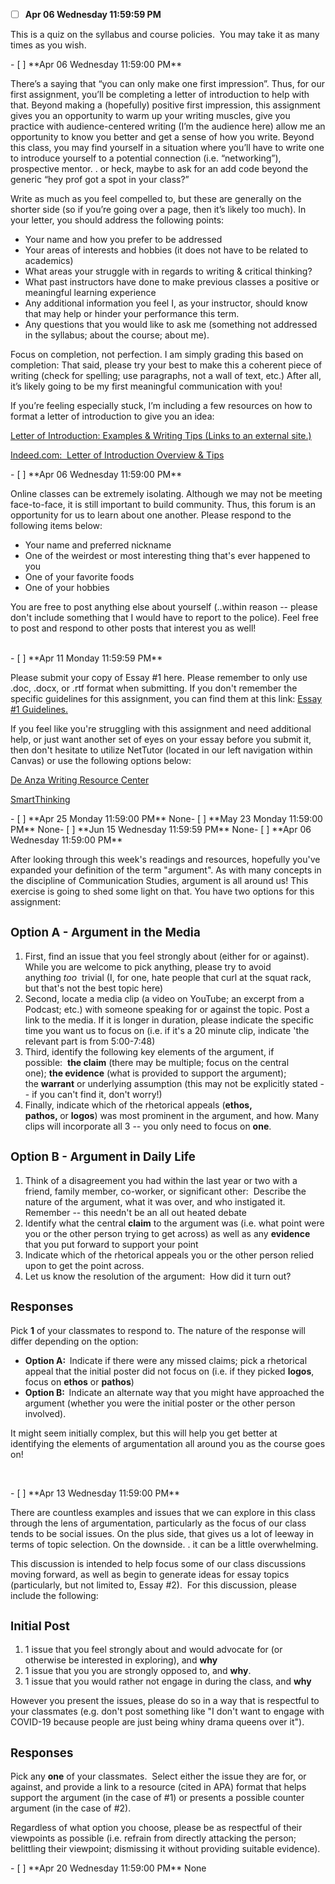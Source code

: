 - [ ]  **Apr 06 Wednesday 11:59:59 PM**
<p>This is a quiz on the syllabus and course policies.&nbsp; You may take it as many times as you wish.</p>- [ ]  **Apr 06 Wednesday 11:59:00 PM**
<p>There’s a saying that “you can only make one first impression”. Thus, for our first assignment, you’ll be completing a letter of introduction to help with that. Beyond making a (hopefully) positive first impression, this assignment gives you an opportunity to warm up your writing muscles, give you practice with audience-centered writing (I’m the audience here) allow me an opportunity to know you better and get a sense of how you write. Beyond this class, you may find yourself in a situation where you’ll have to write one to introduce yourself to a potential connection (i.e. “networking”), prospective mentor. . or heck, maybe to ask for an add code beyond the generic “hey prof got a spot in your class?”</p>
<p>Write as much as you feel compelled to, but these are generally on the shorter side (so if you’re going over a page, then it’s likely too much). In your letter, you should address the following points:</p>
<ul>
<li>Your name and how you prefer to be addressed</li>
<li>Your areas of interests and hobbies (it does not have to be related to academics)</li>
<li>What areas your struggle with in regards to writing &amp; critical thinking?</li>
<li>What past instructors have done to make previous classes a positive or meaningful learning experience</li>
<li>Any additional information you feel I, as your instructor, should know that may help or hinder your performance this term.</li>
<li>Any questions that you would like to ask me (something not addressed in the syllabus; about the course; about me).</li>
</ul>
<p>Focus on completion, not perfection. I am simply grading this based on completion: That said, please try your best to make this a coherent piece of writing (check for spelling; use paragraphs, not a wall of text, etc.) After all, it’s likely going to be my first meaningful communication with you!</p>
<p>If you’re feeling especially stuck, I’m including a few resources on how to format a letter of introduction to give you an idea:</p>
<p><a class="instructure_file_link inline_disabled external" href="https://www.thebalancecareers.com/letter-of-introduction-examples-and-writing-tips-2062593" target="_blank"><span>Letter of Introduction: Examples &amp; Writing Tips</span><span class="screenreader-only">&nbsp;(Links to an external site.)</span></a></p>
<p><a class="instructure_file_link inline_disabled external" href="https://www.indeed.com/career-advice/career-development/letter-of-introduction" target="_blank"><span>Indeed.com:&nbsp; Letter of Introduction Overview &amp; Tips</span></a></p>- [ ]  **Apr 06 Wednesday 11:59:00 PM**
<p></p>
<p>Online classes can be extremely isolating. Although we may not be meeting face-to-face, it is still important to build community. Thus, this forum is an opportunity for us to learn about one another. Please respond to the following items below: <br></p>
<p></p>
<ul>
<li>Your name and preferred nickname</li>
<li>One of the weirdest or most interesting thing that's ever happened to you</li>
<li>One of your favorite foods</li>
<li>One of your hobbies</li>
</ul>You are free to post anything else about yourself (..within reason -- please don't include something that I would have to report to the police). Feel free to post and respond to other posts that interest you as well!<br><br><p></p>- [ ]  **Apr 11 Monday 11:59:59 PM**
<p>Please submit your copy of Essay #1 here. Please remember to only use .doc, .docx, or .rtf format when submitting. If you don't remember the specific guidelines for this assignment, you can find them at this link: <a title="Essay #1:  Writer Identity -Guidelines" href="https://deanza.instructure.com/courses/24557/pages/essay-number-1-writer-identity-guidelines" target="_blank" data-api-endpoint="https://deanza.instructure.com/api/v1/courses/24557/pages/essay-number-1-writer-identity-guidelines" data-api-returntype="Page">Essay #1 Guidelines.</a></p>
<p>If you feel like you're struggling with this assignment and need additional help, or just want another set of eyes on your essay before you submit it, then don't hesitate to utilize NetTutor (located in our left navigation within Canvas) or use the following options below:</p>
<p><a href="http://www.deanza.edu/studentsuccess/wrc/" target="_blank">De Anza Writing Resource Center</a></p>
<p><a href="http://www.deanza.edu/studentsuccess/onlinetutoring/" target="_blank">SmartThinking</a></p>- [ ]  **Apr 25 Monday 11:59:00 PM**
None- [ ]  **May 23 Monday 11:59:00 PM**
None- [ ]  **Jun 15 Wednesday 11:59:59 PM**
None- [ ]  **Apr 06 Wednesday 11:59:00 PM**
<p>After looking through this week's readings and resources, hopefully you've expanded your definition of the term "argument". As with many concepts in the discipline of Communication Studies, argument is all around us! This exercise is going to shed some light on that. You have two options for this assignment:</p>
<h2><span style="font-size: 14pt;">Option A - Argument in the Media</span></h2>
<ol>
<li>First, find an issue that you feel strongly about (either for or against). While you are welcome to pick anything, please try to avoid anything&nbsp;<em>too&nbsp;</em> trivial (I, for one, hate people that curl at the squat rack, but that's not the best topic here)</li>
<li>Second, locate a media clip (a video on YouTube; an excerpt from a Podcast; etc.) with someone speaking for or against the topic. Post a link to the media. If it is longer in duration, please indicate the specific time you want us to focus on (i.e. if it's a 20 minute clip, indicate 'the relevant part is from 5:00-7:48)</li>
<li>Third, identify the following key elements of the argument, if possible:&nbsp;&nbsp;<strong>the claim</strong> (there may be multiple; focus on the central one);&nbsp;<strong>the evidence</strong> (what is provided to support the argument); the&nbsp;<strong>warrant</strong> or underlying assumption (this may not be explicitly stated -- if you can't find it, don't worry!)</li>
<li>Finally, indicate which of the rhetorical appeals (<strong>ethos, pathos,&nbsp;</strong>or&nbsp;<strong>logos</strong>) was most prominent in the argument, and how. Many clips will incorporate all 3 -- you only need to focus on&nbsp;<strong>one</strong>.</li>
</ol>
<h2><span style="font-size: 14pt;">Option B - Argument in Daily Life</span></h2>
<ol>
<li>Think of a disagreement you had within the last year or two with a friend, family member, co-worker, or significant other:&nbsp; Describe the nature of the argument, what it was over, and who instigated it. Remember -- this needn't be an all out heated debate</li>
<li>Identify what the central&nbsp;<strong>claim</strong> to the argument was (i.e. what point were you or the other person trying to get across) as well as any&nbsp;<strong>evidence</strong> that you put forward to support your point&nbsp;</li>
<li>Indicate which of the rhetorical appeals you or the other person relied upon to get the point across.</li>
<li>Let us know the resolution of the argument:&nbsp; How did it turn out?</li>
</ol>
<h2><span style="font-size: 14pt;">Responses</span></h2>
<p>Pick&nbsp;<strong>1</strong> of your classmates to respond to. The nature of the response will differ depending on the option:</p>
<ul>
<li><strong>Option A:&nbsp;&nbsp;</strong>Indicate if there were any missed claims; pick a rhetorical appeal that the initial poster did not focus on (i.e. if they picked&nbsp;<strong>logos</strong>, focus on&nbsp;<strong>ethos</strong> or&nbsp;<strong>pathos</strong>)</li>
<li><strong>Option B:&nbsp;&nbsp;</strong>Indicate an alternate way that you might have approached the argument (whether you were the initial poster or the other person involved).</li>
</ul>
<p>It might seem initially complex, but this will help you get better at&nbsp; identifying the elements of argumentation all around you as the course goes on!</p>
<p>&nbsp;</p>- [ ]  **Apr 13 Wednesday 11:59:00 PM**
<p>There are countless examples and issues that we can explore in this class through the lens of argumentation, particularly as the focus of our class tends to be social issues. On the plus side, that gives us a lot of leeway in terms of topic selection. On the downside. . it can be a little overwhelming.</p>
<p>This discussion is intended to help focus some of our class discussions moving forward, as well as begin to generate ideas for essay topics (particularly, but not limited to, Essay #2).&nbsp; For this discussion, please include the following:</p>
<h2><span style="font-size: 14pt;">Initial Post</span></h2>
<ol>
<li>1 issue that you feel strongly about and would advocate for (or otherwise be interested in exploring), and <strong>why</strong></li>
<li>1 issue that you you are strongly opposed to, and&nbsp;<strong>why</strong>.</li>
<li>1 issue that you would rather not engage in during the class, and&nbsp;<strong>why</strong></li>
</ol>
<p>However you present the issues, please do so in a way that is respectful to your classmates (e.g. don't post something like "I don't want to engage with COVID-19 because people are just being whiny drama queens over it").</p>
<h2><span style="font-size: 14pt;">Responses</span></h2>
<p>Pick any&nbsp;<strong>one</strong> of your classmates.&nbsp; Select either the issue they are for, or against, and provide a link to a resource (cited in APA) format that helps support the argument (in the case of #1) or presents a possible counter argument (in the case of #2).</p>
<p>Regardless of what option you choose, please be as respectful of their viewpoints as possible (i.e. refrain from directly attacking the person; belittling their viewpoint; dismissing it without providing suitable evidence).</p>- [ ]  **Apr 20 Wednesday 11:59:00 PM**
None